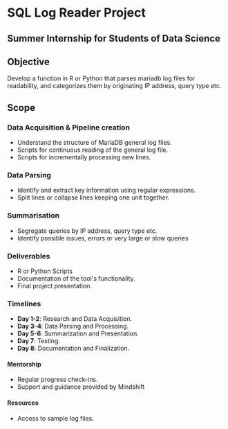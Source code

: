 # SQL Log Reader Project
## Summer Internship for Students of Data Science

## Objective
Develop a function in R or Python that parses mariadb log files for readability, and categorizes them by originating IP address, query type etc.

## Scope

### Data Acquisition & Pipeline creation
- Understand the structure of MariaDB general log files.
- Scripts for continuous reading of the general log file.
- Scripts for incrementally processing new lines.


### Data Parsing
- Identify and extract key information using regular expressions.
- Split lines or collapse lines keeping one unit together.

### Summarisation
- Segregate queries by IP address, query type etc.
- Identify possible issues, errors or very large or slow queries


### Deliverables
- R or Python Scripts
- Documentation of the tool's functionality.
- Final project presentation.

### Timelines
- **Day 1-2**: Research and Data Acquisition.
- **Day 3-4**: Data Parsing and Processing.
- **Day 5-6**: Summarization and Presentation.
- **Day 7**: Testing.
- **Day 8**: Documentation and Finalization.

#### Mentorship
- Regular progress check-ins.
- Support and guidance provided by Mindshift

#### Resources
- Access to sample log files.

